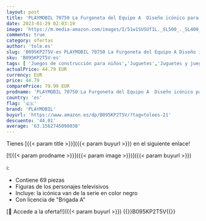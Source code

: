 ```yaml
---
layout: post
title: 'PLAYMOBIL 70750 La Furgoneta del Equipo A  Diseño icónico para Fans  coleccionistas y niños  de 5 a 99 años'
date: 2023-01-29 02:03:19
image: 'https://m.media-amazon.com/images/I/51w1SUSUf1L._SL500_._SL400_.jpg'
comments: true
category: ofertas
author: 'tole.es'
slug: 'B095KP2T5V-es PLAYMOBIL 70750 La Furgoneta del Equipo A Diseño icónico...'
sku: 'B095KP2T5V-es'
tags: [ 'Juegos de construcción para niños','Juguetes','Juguetes y juegos','Sets de construcción','playmobil','🇪🇸', ]
actualPrice: 44.79 EUR
currency: EUR
price: 44.79
comparePrice: 79.99 EUR
prodname: 'PLAYMOBIL 70750 La Furgoneta del Equipo A  Diseño icónico para Fans  coleccionistas y niños  de 5 a 99 años'
country: 'es'
flag: '🇪🇸'
brand: 'PLAYMOBIL'
buyurl: 'https://www.amazon.es/dp/B095KP2T5V/?tag=tolees-21'
descuento: '44.01'
average: '63.1562745098038'
---
```


Tienes [{{< param title >}}]({{< param buyurl >}}) en el siguiente enlace!

[![{{< param prodname >}}]({{< param image >}})]({{< param buyurl >}})

ℹ️:

- Contiene 69 piezas
- Figuras de los personajes televisivos
- Incluye: la icónica van de la serie en color negro
- Con licencia de "Brigada A"

[🛒 Accede a la oferta!!]({{< param buyurl >}})
{{<world>}}B095KP2T5V{{</world>}}
